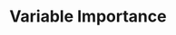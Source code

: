 ---
title: "Variable Importance"

categories: ['']

tags: ['Variable', 'Importance']

arabic: ['أهمية المتغير']

publishers: ['معجم مصطلحات التعلم الآلي والتعلم العميق وعلم البيانات']

types: "word"

slug: ""
---